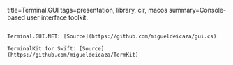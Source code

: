title=Terminal.GUI
tags=presentation, library, clr, macos
summary=Console-based user interface toolkit.
~~~~~~

Terminal.GUI.NET: [Source](https://github.com/migueldeicaza/gui.cs)

TerminalKit for Swift: [Source](https://github.com/migueldeicaza/TermKit)
